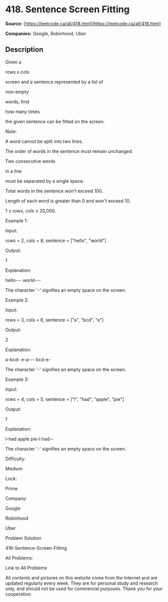# 418. Sentence Screen Fitting

**Source:** [https://leetcode.ca/all/418.html](https://leetcode.ca/all/418.html)

**Companies:** Google, Robinhood, Uber

## Description

Given a

rows x cols

screen and a sentence represented by a list of

non-empty

words, find

how many times

the given sentence can be fitted on the
        screen.

Note:

A word cannot be split into two lines.

The order of words in the sentence must remain unchanged.

Two consecutive words

in a line

must be separated by a single space.

Total words in the sentence won't exceed 100.

Length of each word is greater than 0 and won't exceed 10.

1 ≤ rows, cols ≤ 20,000.

Example 1:

Input:

rows = 2, cols = 8, sentence = ["hello", "world"]

Output:

1

Explanation:

hello---
world---

The character '-' signifies an empty space on the screen.

Example 2:

Input:

rows = 3, cols = 6, sentence = ["a", "bcd", "e"]

Output:

2

Explanation:

a-bcd-
e-a---
bcd-e-

The character '-' signifies an empty space on the screen.

Example 3:

Input:

rows = 4, cols = 5, sentence = ["I", "had", "apple", "pie"]

Output:

1

Explanation:

I-had
apple
pie-I
had--

The character '-' signifies an empty space on the screen.

Difficulty:

Medium

Lock:

Prime

Company:

Google

Robinhood

Uber

Problem Solution

418-Sentence-Screen-Fitting

All Problems:

Link to All Problems

All contents and pictures on this website come from the Internet and are updated regularly every week. They are for personal study and research only, and should not be used for commercial purposes. Thank you for your cooperation.

